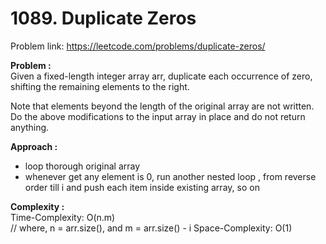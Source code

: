 # 1089. Duplicate Zeros

Problem link: https://leetcode.com/problems/duplicate-zeros/

**Problem :**<br>
Given a fixed-length integer array arr, duplicate each occurrence of zero, shifting the remaining elements to the right.<br>

Note that elements beyond the length of the original array are not written. Do the above modifications to the input array in place and do not return anything.<br>

**Approach :**<br>

- loop thorough original array
- whenever get any element is 0, run another nested loop , from reverse order till i and push each item inside existing array, so on

**Complexity :**<br>
Time-Complexity: O(n.m)<br> // where, n = arr.size(), and m = arr.size() - i
Space-Complexity: O(1)<br>
